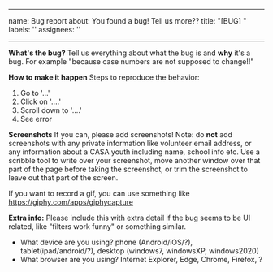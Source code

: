 
---
name: Bug report
about: You found a bug! Tell us more??
title: "[BUG] "
labels: ''
assignees: ''

---

**What's the bug?**
Tell us everything about what the bug is and **why** it's a bug. For example "because case numbers are not supposed to change!!"

**How to make it happen**
Steps to reproduce the behavior:
1. Go to '...'
1. Click on '....'
1. Scroll down to '....'
1. See error

**Screenshots**
If you can, please add screenshots! Note: do **not** add screenshots with any private information like volunteer email address, or any information about a CASA youth including name, school info etc. Use a scribble tool to write over your screenshot, move another window over that part of the page before taking the screenshot, or trim the screenshot to leave out that part of the screen. 

If you want to record a gif, you can use something like https://giphy.com/apps/giphycapture

**Extra info:**
Please include this with extra detail if the bug seems to be UI related, like "filters work funny" or something similar. 
- What device are you using? phone (Android/iOS/?), tablet(ipad/android/?), desktop (windows7, windowsXP, windows2020)
- What browser are you using? Internet Explorer, Edge, Chrome, Firefox, ?
